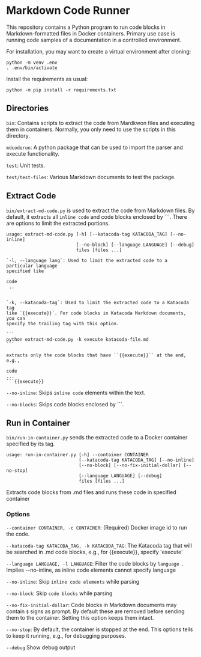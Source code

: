 # Markdown Code Runner

This repository contains a Python program to run code blocks in Markdown-formatted
files in Docker containers. Primary use case is running code samples of a
documentation in a controlled environment.

For installation, you may want to create a virtual environment after cloning:

```
python -m venv .env
. .env/bin/activate
```

Install the requirements as usual:

```
python -m pip install -r requirements.txt
```
## Directories

`bin`: Contains scripts to extract the code from Mardkwon files and executing
them in containers. Normally, you only need to use the scripts in this directory.

`mdcoderun`: A python package that can be used to import the parser and execute functionality.

`test`: Unit tests.

`test/test-files`: Various Markdown documents to test the package. 

## Extract Code

`bin/extract-md-code.py` is used to extract the code from Markdown files. By
default, it extracts all `inline code` and code blocks enclosed by ```. There
are options to limit the extracted portions.

```
usage: extract-md-code.py [-h] [--katacoda-tag KATACODA_TAG] [--no-inline]
                          [--no-block] [--language LANGUAGE] [--debug]
                          files [files ...]

`-l, --language lang`: Used to limit the extracted code to a particular language
specified like

````
```lang
code
 ..
```
````

`-k, --katacoda-tag`: Used to limit the extracted code to a Katacoda tag
like `{{execute}}`. For code blocks in Katacoda Markdown documents, you can
specify the trailing tag with this option. 

```
python extract-md-code.py -k execute katacoda-file.md 
```

extracts only the code blocks that have ``{{execute}}`` at the end, e.g., 

````
```
code 
...
```{{execute}}
````

`--no-inline`: Skips `inline code` elements within the text.

`--no-blocks`: Skips code blocks enclosed by ```.

## Run in Container

`bin/run-in-container.py` sends the extracted code to a Docker container specified by its tag. 

```
usage: run-in-container.py [-h] --container CONTAINER
                           [--katacoda-tag KATACODA_TAG] [--no-inline]
                           [--no-block] [--no-fix-initial-dollar] [--no-stop]
                           [--language LANGUAGE] [--debug]
                           files [files ...]
```

Extracts code blocks from .md files and runs these code in specified container

### Options

`--container CONTAINER, -c CONTAINER`: (Required) Docker image id to run the code. 

`--katacoda-tag KATACODA_TAG, -k KATACODA_TAG`: The Katacoda tag that will be
searched in .md code blocks, e.g., for {{execute}}, specify 'execute'

`--language LANGUAGE, -l LANGUAGE`: Filter the code blocks by ```language ```.
Implies --no-inline, as inline code elements cannot specify language

`--no-inline`: Skip `inline code elements` while parsing

`--no-block`: Skip ``` code blocks ``` while parsing

`--no-fix-initial-dollar`: Code blocks in Markdown documents may contain `$`
signs as prompt. By default these are removed before sending them to the
container. Setting this option keeps them intact. 

`--no-stop`:  By default, the container is stopped at the end. This options
tells to keep it running, e.g., for debugging purposes. 

`--debug`               Show debug output
